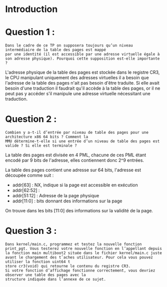 # Introduction

# Question 1 :
```
Dans le cadre de ce TP on supposera toujours qu’un niveau intermédiaire de la table des pages est mappé
par une identité (il est accessible par une adresse virtuelle égale à son adresse physique). Pourquoi cette supposition est-elle importante ?
```

L'adresse physique de la table des pages est stockée dans le registre CR3, le CPU manipulant uniquement des adresses virtuelles il a besoin que l'adresse de la table des pages n'ait pas besoin d'être traduite. Si elle avait besoin d'une traduction il faudrait qu'il accède à la table des pages, or il ne peut pas y accéder s'il manipule une adresse virtuelle nécessitant une traduction.


# Question 2 :

```
Combien y a-t-il d’entrée par niveau de table des pages pour une architecture x86 64 bits ? Comment la
MMU détermine-t-elle si une entrée d’un niveau de table des pages est valide ? Si elle est terminale ?
```

La table des pages est divisée en 4 PML, chacune de ces PML étant encodé par 9 bits de l'adresse, elles contiennent donc 2^9 entrées.

La table des pages contient une adresse sur 64 bits, l'adresse est découpée comme suit :
* addr[63] : NX, indique si la page est accessible en exécution
* addr[62:52] : 
* addr[51:12] : Adresse de la page physique
* addr[11:0] : bits donnant des informations sur la page

On trouve dans les bits [11:0] des informations sur la validité de la page.



# Question 3 : 

```
Dans kernel/main.c, programmez et testez la nouvelle fonction print_pgt. Vous testerez votre nouvelle fonction en l’appellant depuis la fonction main multiboot2 située dans le fichier kernel/main.c juste avant le chargement des tˆaches utilisateur. Pour cela vous pouvez utiliser la fonction uint64 t
store cr3(void) qui retourne le contenu du registre CR3.
Si votre fonction d’affichage fonctionne correctement, vous devriez observer une table des pages avec la
structure indiquée dans l’annexe de ce sujet.
```

